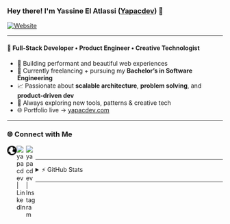 ### Hey there! I'm Yassine El Atlassi ([Yapacdev][Website]) 👋

[![Website](https://img.shields.io/website?label=Visit%20My%20Portfolio&style=for-the-badge&url=https%3A%2F%2Fyapacdev.com)](https://yapacdev.com)

---

#### 🚀 Full-Stack Developer • Product Engineer • Creative Technologist  

- 🔧 Building performant and beautiful web experiences
- 🎯 Currently freelancing + pursuing my **Bachelor’s in Software Engineering**
- 📈 Passionate about **scalable architecture**, **problem solving**, and **product-driven dev**
- 🧠 Always exploring new tools, patterns & creative tech
- 🌐 Portfolio live → [yapacdev.com](https://yapacdev.com)

---

### 🌐 Connect with Me

[<img align="left" alt="yapacdev.com" width="22px" src="https://raw.githubusercontent.com/iconic/open-iconic/master/svg/globe.svg" />][website]
[<img align="left" alt="yapacdev | LinkedIn" width="22px" src="https://cdn.jsdelivr.net/npm/simple-icons@v3/icons/linkedin.svg" />][linkedin]
[<img align="left" alt="yapacdev | Instagram" width="22px" src="https://cdn.jsdelivr.net/npm/simple-icons@v3/icons/instagram.svg" />][instagram]

<br/>

---

<details>
  <summary>⚡ GitHub Stats</summary>

[![Top Langs](https://github-readme-stats.vercel.app/api/top-langs/?username=Yapac&layout=compact&langs_count=10&theme=tokyonight)](https://github.com/yapac/github-readme-stats)

</details>

---

[website]: https://yapacdev.com/
[instagram]: https://www.instagram.com/yapacdev
[linkedin]: https://www.linkedin.com/in/yapacdev/
